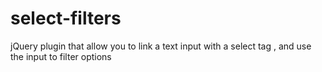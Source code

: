 select-filters
==============

jQuery plugin that allow you to link a text input with a select tag , and use the input to filter options
